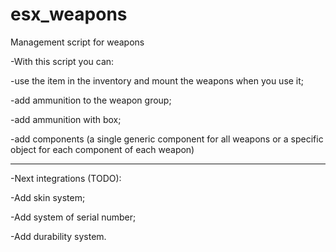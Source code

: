 # esx_weapons
Management script for weapons

-With this script you can:

  -use the item in the inventory and mount the weapons when you use it;
  
  -add ammunition to the weapon group;
  
  -add ammunition with box;
  
  -add components (a single generic component for all weapons or a specific object for each component of each weapon)
  
  ---------------------------------------------------------------------------------------------------------------------
  
  
-Next integrations (TODO):

  -Add skin system;
  
  -Add system of serial number;
  
  -Add durability system.
